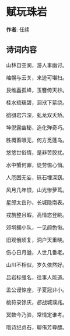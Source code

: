 # 赋玩珠岩

**作者**: 任续

## 诗词内容

山林自空阒，游人事幽讨。

岫幌与云关，来迹可堪扫。

艮维矗孤峰，玉簪倚天杪。

桂水琉璃碧，洄洑下萦绕。

谽谺岩穴深，虬龙双夭矫。

坤倪露幽秘，造化殚奇巧。

胜概畜眼无，何方觅蓬岛。

悠悠世俗情，是非苦胶扰。

水中蟹何罪，徒劳愠心悄。

人厄困无妄，砾石埋深窈。

风月几年恨，山光惨萝茑。

星郎太岳孙，长城隐南表。

戎旃整且暇，高情恣登眺。

郊坰拥小队，一见颜色愀。

旧观俄顷复，洞户天重晓。

伤心日月遒，人世几番老。

山川不相似，岁久依然好。

吕岩标强名，往事人能道。

孟公谩惊座，子夏冠非小。

桃符录馀庆，邲战城濮兆。

冥数今乃验，常情定谁考。

哦诗纪贞石，聊侑芳尊醥。

